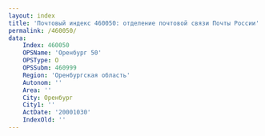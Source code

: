 ```yaml
---
layout: index
title: 'Почтовый индекс 460050: отделение почтовой связи Почты России'
permalink: /460050/
data:
    Index: 460050
    OPSName: 'Оренбург 50'
    OPSType: О
    OPSSubm: 460999
    Region: 'Оренбургская область'
    Autonom: ''
    Area: ''
    City: Оренбург
    City1: ''
    ActDate: '20001030'
    IndexOld: ''
---
```

